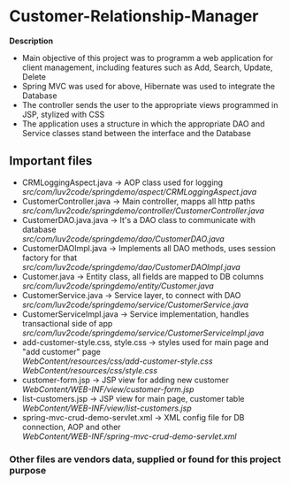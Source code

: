 # Customer-Relationship-Manager

__Description__
* Main objective of this project was to programm a web application for client management, including features such as Add, Search, Update, Delete
* Spring MVC was used for above, Hibernate was used to integrate the Database
* The controller sends the user to the appropriate views programmed in JSP, stylized with CSS
* The application uses a structure in which the appropriate DAO and Service classes stand between the interface and the Database

## Important files

* CRMLoggingAspect.java -> AOP class used for logging  
    _src/com/luv2code/springdemo/aspect/CRMLoggingAspect.java_
* CustomerController.java -> Main controller, mapps all http paths  
    _src/com/luv2code/springdemo/controller/CustomerController.java_
* CustomerDAO.java.java -> It's a DAO class to communicate with database  
    _src/com/luv2code/springdemo/dao/CustomerDAO.java_
* CustomerDAOImpl.java -> Implements all DAO methods, uses session factory for that  
    _src/com/luv2code/springdemo/dao/CustomerDAOImpl.java_
* Customer.java -> Entity class, all fields are mapped to DB columns  
    _src/com/luv2code/springdemo/entity/Customer.java_
* CustomerService.java -> Service layer, to connect with DAO  
    _src/com/luv2code/springdemo/service/CustomerService.java_
* CustomerServiceImpl.java -> Service implementation, handles transactional side of app  
    _src/com/luv2code/springdemo/service/CustomerServiceImpl.java_
* add-customer-style.css, style.css -> styles used for main page and "add customer" page  
    _WebContent/resources/css/add-customer-style.css_
    _WebContent/resources/css/style.css_
* customer-form.jsp -> JSP view for adding new customer  
    _WebContent/WEB-INF/view/customer-form.jsp_
* list-customers.jsp -> JSP view for main page, customer table  
    _WebContent/WEB-INF/view/list-customers.jsp_
* spring-mvc-crud-demo-servlet.xml -> XML config file for DB connection, AOP and other  
    _WebContent/WEB-INF/spring-mvc-crud-demo-servlet.xml_

### Other files are vendors data, supplied or found for this project purpose
